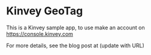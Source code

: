 # Kinvey GeoTag

This is a Kinvey sample app, to use make an account on
https://console.kinvey.com

For more details, see the blog post at (update with URL)
